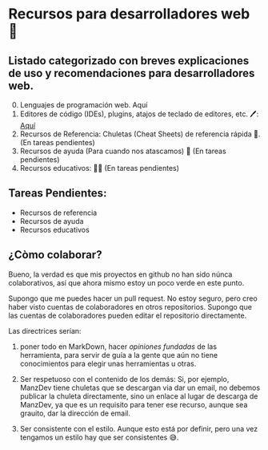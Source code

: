 # Recursos para desarrolladores web 🚀

## Listado categorizado con breves explicaciones de uso y recomendaciones para desarrolladores web.

0. Lenguajes de programación web. Aquí
1. Editores de código (IDEs), plugins, atajos de teclado de editores, etc. 🖊️: [Aquí](./editores-de-codigo/editores-de-codigo.md)
2. Recursos de Referencia: Chuletas (Cheat Sheets) de referencia rápida 📓. (En tareas pendientes)
3. Recursos de ayuda (Para cuando nos atascamos) 🛟 (En tareas pendientes)
4. Recursos educativos: 🧑‍🏫 (En tareas pendientes)

## Tareas Pendientes:

- Recursos de referencia
- Recursos de ayuda
- Recursos educativos

## ¿Còmo colaborar?

Bueno, la verdad es que mis proyectos en github no han sido núnca colaborativos, así que ahora mismo estoy un poco verde en este punto.

Supongo que me puedes hacer un pull request. No estoy seguro, pero creo haber visto cuentas de colaboradores en otros repositorios. Supongo que las cuentas de colaboradores pueden editar el repositorio directamente.

Las directrices serían:

1. poner todo en MarkDown, hacer _opiniones fundadas_ de las herramienta, para servir de guía a la gente que aún no tiene conocimientos para elegir unas herramientas u otras.

2. Ser respetuoso con el contenido de los demás: Si, por ejemplo, ManzDev tiene chuletas que se descargan via dar un email, no debemos publicar la chuleta directamente, sino un enlace al lugar de descarga de ManzDev, ya que es un requisito para tener ese recurso, aunque sea grauito, dar la dirección de email.

3. Ser consistente con el estilo. Aunque esto está por definir, pero una vez tengamos un estilo hay que ser consistentes 😅.
